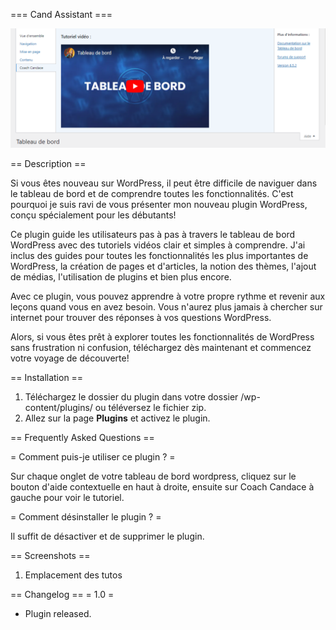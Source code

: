 === Cand Assistant ===

![alt text](https://github.com/djedjelc/coach-candace/blob/main/dashboard.PNG?raw=true)
  
== Description ==
  
Si vous êtes nouveau sur WordPress, il peut être difficile de naviguer dans le tableau de bord et de comprendre toutes les fonctionnalités. C'est pourquoi je suis ravi de vous présenter mon nouveau plugin WordPress, conçu spécialement pour les débutants!

Ce plugin guide les utilisateurs pas à pas à travers le tableau de bord WordPress avec des tutoriels vidéos clair et simples à comprendre. J'ai inclus des guides pour toutes les fonctionnalités les plus importantes de WordPress, la création de pages et d'articles, la notion des thèmes, l'ajout de médias, l'utilisation de plugins et bien plus encore.

Avec ce plugin, vous pouvez apprendre à votre propre rythme et revenir aux leçons quand vous en avez besoin. Vous n'aurez plus jamais à chercher sur internet pour trouver des réponses à vos questions WordPress.

Alors, si vous êtes prêt à explorer toutes les fonctionnalités de WordPress sans frustration ni confusion, téléchargez dès maintenant et commencez votre voyage de découverte! 
  
== Installation ==
  
1. Téléchargez le dossier du plugin dans votre dossier /wp-content/plugins/ ou téléversez le fichier zip.
1. Allez sur la page **Plugins** et activez le plugin.
  
== Frequently Asked Questions ==
  
= Comment puis-je utiliser ce plugin ? =
  
Sur chaque onglet de votre tableau de bord wordpress, cliquez sur le bouton d'aide contextuelle en haut à droite, ensuite sur Coach Candace à gauche pour voir le tutoriel.
  
= Comment désinstaller le plugin ? =
  
Il suffit de désactiver et de supprimer le plugin. 
  
== Screenshots ==
1. Emplacement des tutos 
  
== Changelog ==
= 1.0 =
* Plugin released. 
